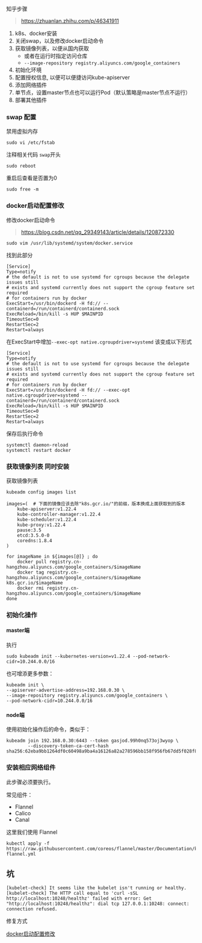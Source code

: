 知乎步骤

> https://zhuanlan.zhihu.com/p/46341911

1. k8s、docker安装
2. 关闭swap，以及修改docker启动命令
3. 获取镜像列表，以便从国内获取
   - 或者在运行时指定访问仓库
   - `--image-repository registry.aliyuncs.com/google_containers`
4. 初始化环境
5. 配置授权信息, 以便可以便捷访问kube-apiserver
6. 添加网络插件
7. 单节点，设置master节点也可以运行Pod（默认策略是master节点不运行）
8. 部署其他插件



### swap 配置

禁用虚拟内存

```shell
sudo vi /etc/fstab
```

注释相关代码 `swap`开头

```shell
sudo reboot
```

重启后查看是否置为0

```shell
sudo free -m 
```

### docker启动配置修改

修改docker启动命令

> https://blog.csdn.net/qq_29349143/article/details/120872330

```shell
sudo vim /usr/lib/systemd/system/docker.service
```

找到此部分

```shell
[Service]
Type=notify
# the default is not to use systemd for cgroups because the delegate issues still
# exists and systemd currently does not support the cgroup feature set required
# for containers run by docker
ExecStart=/usr/bin/dockerd -H fd:// --containerd=/run/containerd/containerd.sock
ExecReload=/bin/kill -s HUP $MAINPID
TimeoutSec=0
RestartSec=2
Restart=always
```

在ExecStart中增加`--exec-opt native.cgroupdriver=systemd` 该变成以下形式

```shell
[Service]
Type=notify
# the default is not to use systemd for cgroups because the delegate issues still
# exists and systemd currently does not support the cgroup feature set required
# for containers run by docker
ExecStart=/usr/bin/dockerd -H fd:// --exec-opt native.cgroupdriver=systemd --containerd=/run/containerd/containerd.sock
ExecReload=/bin/kill -s HUP $MAINPID
TimeoutSec=0
RestartSec=2
Restart=always
```

保存后执行命令

```shell
systemctl daemon-reload
systemctl restart docker
```

### 获取镜像列表 同时安装

获取镜像列表

```shell
kubeadm config images list 
```



```shell
images=(  # 下面的镜像应该去除"k8s.gcr.io/"的前缀，版本换成上面获取到的版本
    kube-apiserver:v1.22.4
    kube-controller-manager:v1.22.4
    kube-scheduler:v1.22.4
    kube-proxy:v1.22.4
    pause:3.5
    etcd:3.5.0-0
    coredns:1.8.4
)

for imageName in ${images[@]} ; do
    docker pull registry.cn-hangzhou.aliyuncs.com/google_containers/$imageName
    docker tag registry.cn-hangzhou.aliyuncs.com/google_containers/$imageName k8s.gcr.io/$imageName
    docker rmi registry.cn-hangzhou.aliyuncs.com/google_containers/$imageName
done
```

### 初始化操作

#### master端

执行

```shell
sudo kubeadm init --kubernetes-version=v1.22.4 --pod-network-cidr=10.244.0.0/16
```

也可增添更多参数：

```shell
kubeadm init \
--apiserver-advertise-address=192.168.0.30 \
--image-repository registry.aliyuncs.com/google_containers \
--pod-network-cidr=10.244.0.0/16
```

#### node端

使用初始化操作后的命令，类似于：

```shell
kubeadm join 192.168.0.30:6443 --token gasjod.99h0nq573oj3wyop \
        --discovery-token-ca-cert-hash sha256:62eba9bb1264df0c60498a9ba4a16126a82a278596bb158f956fb67dd5f028f8
```



### 安装相应网络组件

此步骤必须要执行。

常见组件：

- Flannel
- Calico
- Canal

这里我们使用 Flannel

```shell
kubectl apply -f https://raw.githubusercontent.com/coreos/flannel/master/Documentation/kube-flannel.yml
```







## 坑

```shell
[kubelet-check] It seems like the kubelet isn't running or healthy.
[kubelet-check] The HTTP call equal to 'curl -sSL http://localhost:10248/healthz' failed with error: Get "http://localhost:10248/healthz": dial tcp 127.0.0.1:10248: connect: connection refused.
```

修复方式

[docker启动配置修改](###docker启动配置修改)



